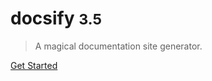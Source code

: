 <!-- _coverpage.md -->

<!-- ![logo](_media/icon.svg)-->

# docsify <small>3.5</small>

> A magical documentation site generator.


[Get Started](#HomePage.md)
